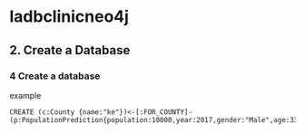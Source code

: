 # ladbclinicneo4j

## 2. Create a Database
### 4 Create a database
example
```
CREATE (c:County {name:"ke"})<-[:FOR_COUNTY]-(p:PopulationPrediction{population:10000,year:2017,gender:"Male",age:33})
```
